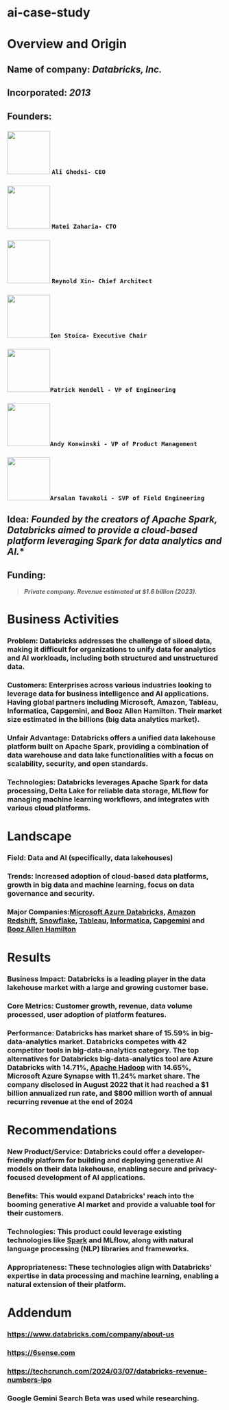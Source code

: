 # ai-case-study
# Overview and Origin
## Name of company: _Databricks, Inc._
## Incorporated: _2013_

## Founders: 
### <img src="https://www.databricks.com/en-website-assets/static/710a6d1abfdb04a1b90efdc1d7463ee3/16414.jpg" width="100" height="100"> ```Ali Ghodsi- CEO```
### <img src="https://www.databricks.com/en-website-assets/static/b20f9c34bb2591be2058a4781180ae12/12118.jpg" width="100" height="100"> ```Matei Zaharia- CTO```
### <img src="https://www.databricks.com/en-website-assets/static/cd107e52bba4b81df6d175fbc0dbb2b8/12120.jpg" width="100" height="100"> ```Reynold Xin- Chief Architect```
### <img src="https://www.databricks.com/en-website-assets/static/b43310b0195143532606a0bdd6377256/12116.jpg" width="100" height="100">```Ion Stoica- Executive Chair```
### <img src="https://www.databricks.com/en-website-assets/static/710a6d1abfdb04a1b90efdc1d7463ee3/16414.jpg" width="100" height="100">```Patrick Wendell - VP of Engineering```
### <img src="https://www.databricks.com/en-website-assets/static/c78aadc4e86b4ebb5a50ad4e82733056/12108.jpg" width="100" height="100">```Andy Konwinski - VP of Product Management```
### <img src="https://www.databricks.com/en-website-assets/static/11e63635ac8e5351052be26781c6552f/12109.jpg" width="100" height="100">```Arsalan Tavakoli - SVP of Field Engineering```

## Idea: _Founded by the creators of Apache Spark, Databricks aimed to provide a cloud-based platform leveraging Spark for data analytics and AI._*
## Funding:
>***Private company. Revenue estimated at $1.6 billion (2023).***

# Business Activities
### Problem: Databricks addresses the challenge of siloed data, making it difficult for organizations to unify data for analytics and AI workloads, including both structured and unstructured data.
### Customers: Enterprises across various industries looking to leverage data for business intelligence and AI applications. Having global partners including Microsoft, Amazon, Tableau, Informatica, Capgemini, and Booz Allen Hamilton. Their market size estimated in the billions (big data analytics market).
### Unfair Advantage: Databricks offers a unified data lakehouse platform built on Apache Spark, providing a combination of data warehouse and data lake functionalities with a focus on scalability, security, and open standards.
### Technologies: Databricks leverages Apache Spark for data processing, Delta Lake for reliable data storage, MLflow for managing machine learning workflows, and integrates with various cloud platforms. 

# Landscape
### Field: Data and AI (specifically, data lakehouses)
### Trends: Increased adoption of cloud-based data platforms, growth in big data and machine learning, focus on data governance and security.
### Major Companies:[Microsoft Azure Databricks](https://learn.microsoft.com/en-us/azure/?product=popular), [Amazon Redshift](https://aws.amazon.com/redshift/), [Snowflake](https://www.xtivia.com/lp/snowflake/?utm_term=snowflake%20data%20warehousing&utm_campaign=Snowflake&utm_source=adwords&utm_medium=ppc&hsa_acc=8954376780&hsa_cam=21226927609&hsa_grp=158312894301&hsa_ad=698908715488&hsa_src=g&hsa_tgt=kwd-429666479919&hsa_kw=snowflake%20data%20warehousing&hsa_mt=b&hsa_net=adwords&hsa_ver=3&gad_source=1&gclid=Cj0KCQjw3ZayBhDRARIsAPWzx8rTqEUtb_vr0SKMkncpwuMOII44DNbBIhLmpkpTb9VWbsKj4ifmWe0aAi99EALw_wcB), [Tableau](https://www.tableau.com/why-tableau/what-is-tableau), [Informatica](https://www.informatica.com/about-us.html?gclid=Cj0KCQjw3ZayBhDRARIsAPWzx8rIaspfEB9i8SNXNeTgmXB19ccIKL1zT9_XdUF-DlJ1FeoulJc_INIaAqCLEALw_wcB&utm_source=google&utm_medium=paid_search&utm_campaign=brand&utm_country=us&utm_creative=about_us_sitelink&utm_journey=brand&utm_cost=cpc&utm_term=informatica&formid=24251&programName=24Q1-DPDS-NAM-CLO-NP-NI-NV-ExpericewrldcomphiveIDMC-0-PT4711-G&utm_source=google&utm_medium=paid_search&utm_campaign=24Q1-DPDS-NAM-CLO-NP-NI-NV-ExpericewrldcomphiveIDMC-0-PT4711-G&utm_country=us&utm_creative=Global_GS_NA_US_Brand_INFA_Informatica_O&utm_journey=clo&utm_cost=cpc&utm_term=informatica&gad_source=1&s_kwcid=AL!5237!3!692246152003!e!!g!!informatica&ef_id=ZiYydQAA51Gm-wAY:20240516231341:s), [Capgemini](https://www.capgemini.com/us-en/about-us/) and [Booz Allen Hamilton](https://www.boozallen.com/?gad_source=1&gclid=Cj0KCQjw3ZayBhDRARIsAPWzx8rhUMDz-t9wkaQRzTGg-KjZHJYTuEroLorGeHa8ON_qhKQOUuPNeVUaAjwhEALw_wcB)

# Results
### Business Impact: Databricks is a leading player in the data lakehouse market with a large and growing customer base.
### Core Metrics: Customer growth, revenue, data volume processed, user adoption of platform features.
### Performance: Databricks has market share of 15.59% in big-data-analytics market. Databricks competes with 42 competitor tools in big-data-analytics category. The top alternatives for Databricks big-data-analytics tool are Azure Databricks with 14.71%, [Apache Hadoop](https://hadoop.apache.org/) with 14.65%, Microsoft Azure Synapse with 11.24% market share. The company disclosed in August 2022 that it had reached a $1 billion annualized run rate, and $800 million worth of annual recurring revenue at the end of 2024

# Recommendations
### New Product/Service: Databricks could offer a developer-friendly platform for building and deploying generative AI models on their data lakehouse, enabling secure and privacy-focused development of AI applications.
### Benefits: This would expand Databricks' reach into the booming generative AI market and provide a valuable tool for their customers.
### Technologies: This product could leverage existing technologies like [Spark](https://spark.apache.org/) and MLflow, along with natural language processing (NLP) libraries and frameworks.
### Appropriateness: These technologies align with Databricks' expertise in data processing and machine learning, enabling a natural extension of their platform.

# Addendum
### https://www.databricks.com/company/about-us
### https://6sense.com
### https://techcrunch.com/2024/03/07/databricks-revenue-numbers-ipo
### Google Gemini Search Beta was used while researching. 


